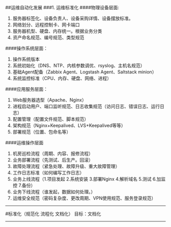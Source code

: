 ##运维自动化发展
###1. 运维标准化
####物理设备层面:

1. 服务器标签化、设备负责人、设备采购详情、设备摆放标准。
2. 网络划分、远程控制卡、网卡端口
3. 服务器机型、硬盘、内存统一。根据业务分类
4. 资产命名规范、编号规范、类型规范

####操作系统层面：
1. 操作系统版本
2. 系统初始化（DNS、NTP、内核参数调优、rsyslog、主机名规范）
3. 基础Agent配备（Zabbix Agent、Logstash Agent、Saltstack minion）
4. 系统监控标准（CPU、内存、硬盘、网络、进程）

####应用服务层面：
1. Web服务器选型（Apache、Nginx）
2. 进程启动用户、端口监听规范、日志收集规范（访问日志、错误日志、运行日志）
3. 配置管理（配置文件规范、脚本规范）
4. 架构规范（Nginx+Keepalived、LVS+Keepalived等等）
5. 部署规范（位置、包命名等）

####运维操作层面
1. 机房巡检流程（周期、内容、报修流程）
2. 业务部署流程（先测试、后生产。回滚）
3. 故障处理流程（紧急处理、故障升级、重大故障管理）
4. 工作日志标准（如何编写工作日志）
5. 业务上线流程（1.项目发起 2.系统安装  3.部署Nginx 4.解析域名 	   5.测试 6.加监控 7.备份）
6. 业务下线流程（谁发起，数据如何处理。）
7. 运维安全规范（密码复杂度、更改周期、VPN使用规范、服务登录规范）


--------------------------------------------
#标准化（规范化  流程化  文档化）  目标：文档化

--------------------------------------------











